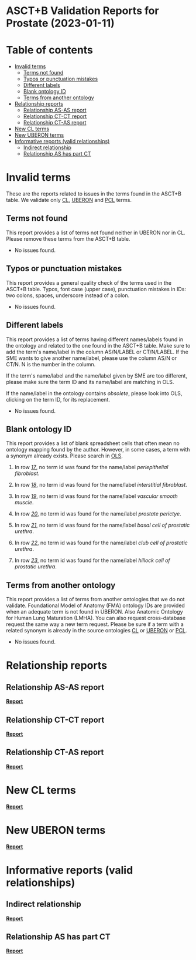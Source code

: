 
ASCT+B Validation Reports for Prostate (2023-01-11)
===================================================

Table of contents
=================

* [Invalid terms](#invalid-terms)
	* [Terms not found](#terms-not-found)
	* [Typos or punctuation mistakes](#typos-or-punctuation-mistakes)
	* [Different labels](#different-labels)
	* [Blank ontology ID](#blank-ontology-id)
	* [Terms from another ontology](#terms-from-another-ontology)
* [Relationship reports](#relationship-reports)
	* [Relationship AS-AS report](#relationship-as-as-report)
	* [Relationship CT-CT report](#relationship-ct-ct-report)
	* [Relationship CT-AS report](#relationship-ct-as-report)
* [New CL terms](#new-cl-terms)
* [New UBERON terms](#new-uberon-terms)
* [Informative reports (valid relationships)](#informative-reports-valid-relationships)
	* [Indirect relationship](#indirect-relationship)
	* [Relationship AS has part CT](#relationship-as-has-part-ct)

# Invalid terms


These are the reports related to issues in the terms found in the ASCT+B table. We validate only [CL](https://www.ebi.ac.uk/ols/ontologies/cl), [UBERON](https://www.ebi.ac.uk/ols/ontologies/uberon) and [PCL](https://www.ebi.ac.uk/ols/ontologies/pcl) terms.
## Terms not found


This report provides a list of terms not found neither in UBERON nor in CL. Please remove these terms from the ASCT+B table.  
  
- No issues found.


## Typos or punctuation mistakes


This report provides a general quality check of the terms used in the ASCT+B table. Typos, font case (upper case), punctuation mistakes in IDs: two colons, spaces, underscore instead of a colon.  
  
- No issues found.


## Different labels


This report provides a list of terms having different names/labels found in the ontology and related to the one found in the ASCT+B table. Make sure to add the term's name/label in the column AS/N/LABEL or CT/N/LABEL. If the SME wants to give another name/label, please use the column AS/N or CT/N. N is the number in the column.

If the term's name/label and the name/label given by SME are too different, please make sure the term ID and its name/label are matching in OLS.

If the name/label in the ontology contains *obsolete*, please look into OLS, clicking on the term ID, for its replacement.  
  
- No issues found.


## Blank ontology ID


This report provides a list of blank spreadsheet cells that often mean no ontology mapping found by the author. However, in some cases, a term with a synonym already exists. Please search in [OLS](https://www.ebi.ac.uk/ols/index).  
  
1. In row _[17](https://docs.google.com/spreadsheets/d/1_O5yXOesG93dobMHRSIvVAt9xj7mDnEAYdRJcHYJ84U/edit#gid=1757780481&range=17:17)_, no term id was found for the name/label _periepithelial fibroblast_.

1. In row _[18](https://docs.google.com/spreadsheets/d/1_O5yXOesG93dobMHRSIvVAt9xj7mDnEAYdRJcHYJ84U/edit#gid=1757780481&range=18:18)_, no term id was found for the name/label _interstitial fibroblast_.

1. In row _[19](https://docs.google.com/spreadsheets/d/1_O5yXOesG93dobMHRSIvVAt9xj7mDnEAYdRJcHYJ84U/edit#gid=1757780481&range=19:19)_, no term id was found for the name/label _vascular smooth muscle_.

1. In row _[20](https://docs.google.com/spreadsheets/d/1_O5yXOesG93dobMHRSIvVAt9xj7mDnEAYdRJcHYJ84U/edit#gid=1757780481&range=20:20)_, no term id was found for the name/label _prostate perictye_.

1. In row _[21](https://docs.google.com/spreadsheets/d/1_O5yXOesG93dobMHRSIvVAt9xj7mDnEAYdRJcHYJ84U/edit#gid=1757780481&range=21:21)_, no term id was found for the name/label _basal cell of prostatic urethra_.

1. In row _[22](https://docs.google.com/spreadsheets/d/1_O5yXOesG93dobMHRSIvVAt9xj7mDnEAYdRJcHYJ84U/edit#gid=1757780481&range=22:22)_, no term id was found for the name/label _club cell of prostatic urethra_.

1. In row _[23](https://docs.google.com/spreadsheets/d/1_O5yXOesG93dobMHRSIvVAt9xj7mDnEAYdRJcHYJ84U/edit#gid=1757780481&range=23:23)_, no term id was found for the name/label _hillock cell of prostatic urethra_.


## Terms from another ontology


This report provides a list of terms from another ontologies that we do not validate. Foundational Model of Anatomy (FMA) ontology IDs are provided when an adequate term is not found in UBERON. Also Anatomic Ontology for Human Lung Maturation (LMHA). You can also request cross-database request the same way a new term request. Please be sure if a term with a related synonym is already in the source ontologies [CL](https://www.ebi.ac.uk/ols/ontologies/cl) or [UBERON](https://www.ebi.ac.uk/ols/ontologies/uberon) or [PCL](https://www.ebi.ac.uk/ols/ontologies/pcl).  
  
- No issues found.


# Relationship reports

## Relationship AS-AS report
[**Report**](class_Prostate_log.tsv)
## Relationship CT-CT report
[**Report**](class_Prostate_log.tsv)
## Relationship CT-AS report
[**Report**](Prostate_AS_CT_strict_log.tsv)
# New CL terms
[**Report**](new_cl_terms_Prostate.tsv)
# New UBERON terms
[**Report**](new_uberon_terms_Prostate.tsv)
# Informative reports (valid relationships)

## Indirect relationship
[**Report**](class_Prostate_indirect_log.tsv)
## Relationship AS has part CT
[**Report**](Prostate_AS_has_part_CT_log.tsv)
